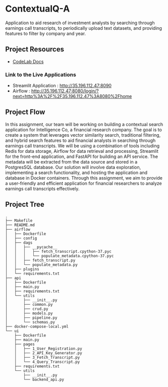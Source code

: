 # ContextualQ-A
Application to aid research of investment analysts by searching through earnings call transcripts, to periodically upload text datasets, and providing features to filter by company and year.

## Project Resources
* [CodeLab Docs](https://codelabs-preview.appspot.com/?file_id=1qIzTyUo0sb034RZveDWXunu-2ih_WGXYlH1ynkr6a_Q#0)

### Link to the Live Applications
* Streamlit Application : http://35.196.112.47:8090 
* Airflow : http://35.196.112.47:8080/login/?next=http%3A%2F%2F35.196.112.47%3A8080%2Fhome

## Project Flow 

In this assignment, our team will be working on building a contextual search application for Intelligence Co, a financial research company. The goal is to create a system that leverages vector similarity search, traditional filtering, and hybrid search features to aid financial analysts in searching through earnings call transcripts. We will be using a combination of tools including Redis for data storage, Airflow for data retrieval and processing, Streamlit for the front-end application, and FastAPI for building an API service. The metadata will be extracted from the data source and stored in a PostgresSQL database. Our solution will involve data exploration, implementing a search functionality, and hosting the application and database in Docker containers. Through this assignment, we aim to provide a user-friendly and efficient application for financial researchers to analyze earnings call transcripts effectively.

## Project Tree 
```
.
├── Makefile
├── README.md
├── airflow
│   ├── Dockerfile
│   ├── config
│   ├── dags
│   │   ├── __pycache__
│   │   │   ├── fetch_transcript.cpython-37.pyc
│   │   │   └── populate_metadata.cpython-37.pyc
│   │   ├── fetch_transcript.py
│   │   └── populate_metadata.py
│   ├── plugins
│   └── requirements.txt
├── api
│   ├── Dockerfile
│   ├── main.py
│   ├── requirements.txt
│   └── utils
│       ├── __init__.py
│       ├── common.py
│       ├── crud.py
│       ├── models.py
│       ├── pipeline.py
│       └── schemas.py
├── docker-compose-local.yml
└── ui
    ├── Dockerfile
    ├── main.py
    ├── pages
    │   ├── 1_User_Registration.py
    │   ├── 2_API_Key_Generator.py
    │   ├── 3_Fetch_Transcript.py
    │   └── 4_Query_Transcript.py
    ├── requirements.txt
    └── utils
        ├── __init__.py
        └── backend_api.py
```
